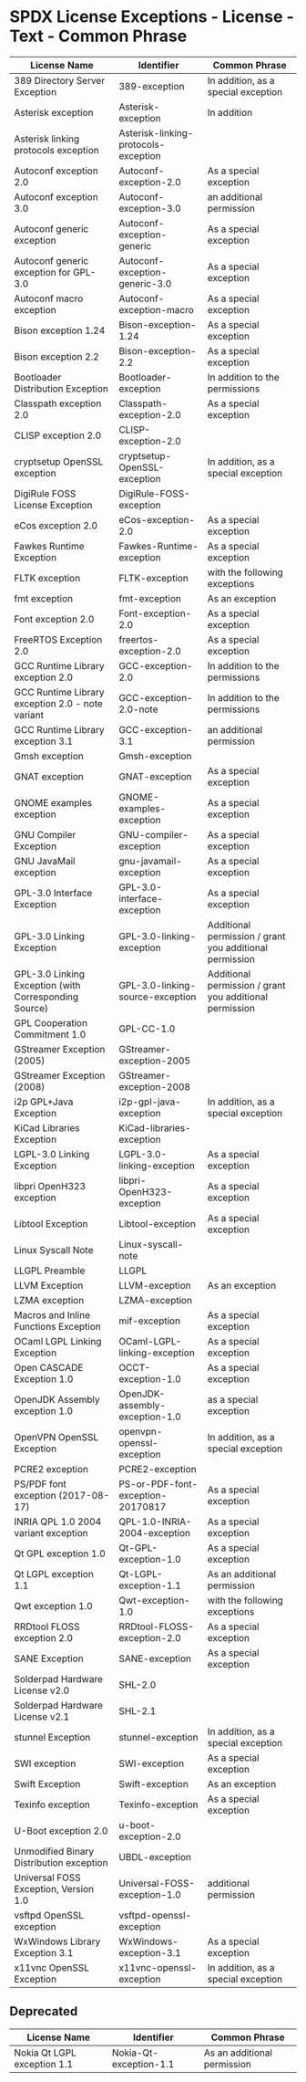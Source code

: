 # SPDX License Exceptions - License - Text - Common Phrase

| License Name | Identifier | Common Phrase |
| ------------ | ---------- | ------------- |
| 389 Directory Server Exception | 389-exception | In addition, as a special exception |
| Asterisk exception | Asterisk-exception | In addition |
| Asterisk linking protocols exception | Asterisk-linking-protocols-exception | |
| Autoconf exception 2.0 | Autoconf-exception-2.0 | As a special exception |
| Autoconf exception 3.0 | Autoconf-exception-3.0 | an additional permission |
| Autoconf generic exception | Autoconf-exception-generic | As a special exception |
| Autoconf generic exception for GPL-3.0 | Autoconf-exception-generic-3.0 | As a special exception |
| Autoconf macro exception | Autoconf-exception-macro | As a special exception |
| Bison exception 1.24 | Bison-exception-1.24 | As a special exception |
| Bison exception 2.2 | Bison-exception-2.2 | As a special exception |
| Bootloader Distribution Exception | Bootloader-exception | In addition to the permissions |
| Classpath exception 2.0 | Classpath-exception-2.0 | As a special exception |
| CLISP exception 2.0 | CLISP-exception-2.0 | |
| cryptsetup OpenSSL exception | cryptsetup-OpenSSL-exception | In addition, as a special exception |
| DigiRule FOSS License Exception | DigiRule-FOSS-exception | |
| eCos exception 2.0 | eCos-exception-2.0 | As a special exception |
| Fawkes Runtime Exception | Fawkes-Runtime-exception | As a special exception |
| FLTK exception | FLTK-exception | with the following exceptions |
| fmt exception | fmt-exception | As an exception |
| Font exception 2.0 | Font-exception-2.0 | As a special exception |
| FreeRTOS Exception 2.0 | freertos-exception-2.0 | As a special exception |
| GCC Runtime Library exception 2.0 | GCC-exception-2.0 | In addition to the permissions |
| GCC Runtime Library exception 2.0 - note variant | GCC-exception-2.0-note | In addition to the permissions |
| GCC Runtime Library exception 3.1 | GCC-exception-3.1 | an additional permission |
| Gmsh exception | Gmsh-exception | |
| GNAT exception | GNAT-exception | As a special exception |
| GNOME examples exception | GNOME-examples-exception | As a special exception |
| GNU Compiler Exception | GNU-compiler-exception | As a special exception |
| GNU JavaMail exception | gnu-javamail-exception | As a special exception |
| GPL-3.0 Interface Exception | GPL-3.0-interface-exception | As a special exception |
| GPL-3.0 Linking Exception | GPL-3.0-linking-exception | Additional permission / grant you additional permission |
| GPL-3.0 Linking Exception (with Corresponding Source) | GPL-3.0-linking-source-exception | Additional permission / grant you additional permission |
| GPL Cooperation Commitment 1.0 | GPL-CC-1.0 | |
| GStreamer Exception (2005) | GStreamer-exception-2005 | |
| GStreamer Exception (2008) | GStreamer-exception-2008 | |
| i2p GPL+Java Exception | i2p-gpl-java-exception | In addition, as a special exception |
| KiCad Libraries Exception | KiCad-libraries-exception | |
| LGPL-3.0 Linking Exception | LGPL-3.0-linking-exception | As a special exception |
| libpri OpenH323 exception | libpri-OpenH323-exception | As a special exception |
| Libtool Exception | Libtool-exception | As a special exception |
| Linux Syscall Note | Linux-syscall-note | |
| LLGPL Preamble | LLGPL | |
| LLVM Exception | LLVM-exception | As an exception |
| LZMA exception | LZMA-exception | |
| Macros and Inline Functions Exception | mif-exception | As a special exception |
| OCaml LGPL Linking Exception | OCaml-LGPL-linking-exception | As a special exception |
| Open CASCADE Exception 1.0 | OCCT-exception-1.0 | As a special exception |
| OpenJDK Assembly exception 1.0 | OpenJDK-assembly-exception-1.0 | as a special exception |
| OpenVPN OpenSSL Exception | openvpn-openssl-exception | In addition, as a special exception |
| PCRE2 exception | PCRE2-exception | |
| PS/PDF font exception (2017-08-17) | PS-or-PDF-font-exception-20170817 | As a special exception |
| INRIA QPL 1.0 2004 variant exception | QPL-1.0-INRIA-2004-exception | As a special exception |
| Qt GPL exception 1.0 | Qt-GPL-exception-1.0 | As a special exception |
| Qt LGPL exception 1.1 | Qt-LGPL-exception-1.1 | As an additional permission |
| Qwt exception 1.0 | Qwt-exception-1.0 | with the following exceptions |
| RRDtool FLOSS exception 2.0 | RRDtool-FLOSS-exception-2.0 | As a special exception |
| SANE Exception | SANE-exception | As a special exception |
| Solderpad Hardware License v2.0 | SHL-2.0 | |
| Solderpad Hardware License v2.1 | SHL-2.1 | |
| stunnel Exception | stunnel-exception | In addition, as a special exception |
| SWI exception | SWI-exception | As a special exception |
| Swift Exception | Swift-exception | As an exception |
| Texinfo exception | Texinfo-exception | As a special exception |
| U-Boot exception 2.0 | u-boot-exception-2.0 | |
| Unmodified Binary Distribution exception | UBDL-exception | |
| Universal FOSS Exception, Version 1.0 | Universal-FOSS-exception-1.0 | additional permission |
| vsftpd OpenSSL exception | vsftpd-openssl-exception | |
| WxWindows Library Exception 3.1 | WxWindows-exception-3.1 | As a special exception |
| x11vnc OpenSSL Exception | x11vnc-openssl-exception | In addition, as a special exception |

## Deprecated

| License Name | Identifier | Common Phrase |
| ------------ | ---------- | ------------- |
| Nokia Qt LGPL exception 1.1 | Nokia-Qt-exception-1.1 | As an additional permission |
